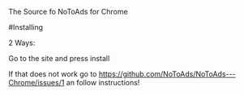 The Source fo NoToAds for Chrome

#Installing

2 Ways:

Go to the site and press install

If that does not work go to https://github.com/NoToAds/NoToAds---Chrome/issues/1 an follow instructions!
